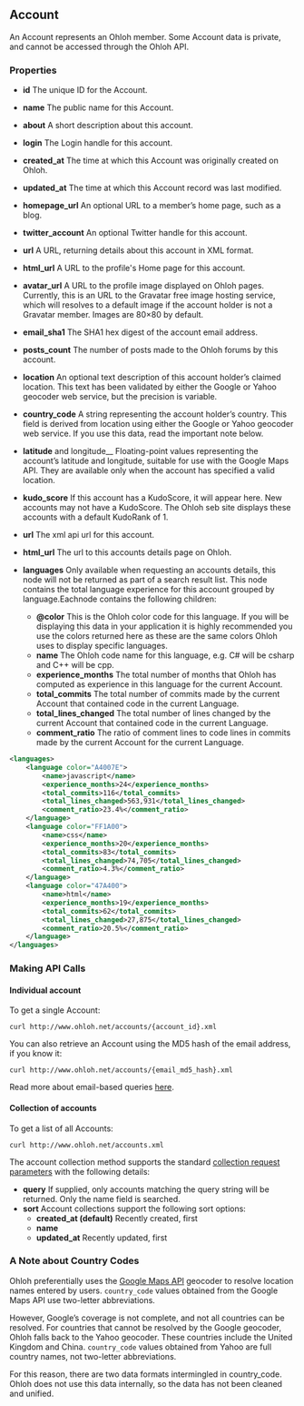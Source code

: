 ## Account

An Account represents an Ohloh member. Some Account data is private, and cannot be accessed through the Ohloh API.

### Properties
+ __id__
The unique ID for the Account.

+ __name__
    The public name for this Account.

+ __about__
    A short description about this account.

+ __login__
    The Login handle for this account.

+ __created_at__
    The time at which this Account was originally created on Ohloh.

+ __updated_at__
    The time at which this Account record was last modified.

+ __homepage_url__
    An optional URL to a member’s home page, such as a blog.

+ __twitter_account__
    An optional Twitter handle for this account.

+ __url__
    A URL, returning details about this account in XML format.

+ __html_url__
    A URL to the profile's Home page for this account.

+ __avatar_url__
    A URL to the profile image displayed on Ohloh pages. Currently, this is an URL to the Gravatar free image hosting service, which will resolves to a default image if the account holder is not a Gravatar member. Images are 80×80 by default.

+ __email_sha1__
    The SHA1 hex digest of the account email address.

+ __posts_count__
    The number of posts made to the Ohloh forums by this account.

+ __location__
    An optional text description of this account holder’s claimed location. This text has been validated by either the Google or Yahoo geocoder web service, but the precision is variable.

+ __country_code__
    A string representing the account holder’s country. This field is derived from location using either the Google or Yahoo geocoder web service. If you use this data, read the important note below.

+ __latitude__ and longitude__
    Floating-point values representing the account’s latitude and longitude, suitable for use with the Google Maps API. They are available only when the account has specified a valid location.

+ __kudo_score__
If this account has a KudoScore, it will appear here. New accounts may not have a KudoScore. The Ohloh seb site displays these accounts with a default KudoRank of 1.

+ __url__
    The xml api url for this account.

+ __html_url__
    The url to this accounts details page on Ohloh.

+ __languages__
    Only available when requesting an accounts details, this node will not be returned as part of a search result list. This node contains the total language experience for this account grouped by language.Eachnode contains the following children:
    - __@color__
    This is the Ohloh color code for this language. If you will be displaying this data in your application it is highly recommended you use the colors returned here as these are the same colors Ohloh uses to display specific languages.
    - __name__
    The Ohloh code name for this language, e.g. C# will be csharp and C++ will be cpp.
    - __experience_months__
    The total number of months that Ohloh has computed as experience in this language for the current Account.
    - __total_commits__
    The total number of commits made by the current Account that contained code in the current Language.
    - __total_lines_changed__
    The total number of lines changed by the current Account that contained code in the current Language.
    - __comment_ratio__
    The ratio of comment lines to code lines in commits made by the current Account for the current Language.

```xml
<languages>
    <language color="A4007E">
        <name>javascript</name>
        <experience_months>24</experience_months>
        <total_commits>116</total_commits>
        <total_lines_changed>563,931</total_lines_changed>
        <comment_ratio>23.4%</comment_ratio>
    </language>
    <language color="FF1A00">
        <name>css</name>
        <experience_months>20</experience_months>
        <total_commits>83</total_commits>
        <total_lines_changed>74,705</total_lines_changed>
        <comment_ratio>4.3%</comment_ratio>
    </language>
    <language color="47A400">
        <name>html</name>
        <experience_months>19</experience_months>
        <total_commits>62</total_commits>
        <total_lines_changed>27,875</total_lines_changed>
        <comment_ratio>20.5%</comment_ratio>
    </language>
</languages>
```

### Making API Calls

#### Individual account
To get a single Account:
```shell
curl http://www.ohloh.net/accounts/{account_id}.xml 
```

You can also retrieve an Account using the MD5 hash of the email address, if you know it:
```shell
curl http://www.ohloh.net/accounts/{email_md5_hash}.xml 
```

Read more about email-based queries [here](/email_lookup.md).

#### Collection of accounts
To get a list of all Accounts:
```shell
curl http://www.ohloh.net/accounts.xml 
```

The account collection method supports the standard [collection request parameters](/README.md#collection-requests) with the following details:

+ __query__
    If supplied, only accounts matching the query string will be returned. Only the name field is searched.
+ __sort__
    Account collections support the following sort options:
    - __created_at (default)__
        Recently created, first
    - __name__
    - __updated_at__
        Recently updated, first

### A Note about Country Codes
Ohloh preferentially uses the [Google Maps API](http://www.google.com/apis/maps/documentation/index.html) geocoder to resolve location names entered by users. `country_code` values obtained from the Google Maps API use two-letter abbreviations.

However, Google’s coverage is not complete, and not all countries can be resolved. For countries that cannot be resolved by the Google geocoder, Ohloh falls back to the Yahoo geocoder. These countries include the United Kingdom and China. `country_code` values obtained from Yahoo are full country names, not two-letter abbreviations.

For this reason, there are two data formats intermingled in country_code. Ohloh does not use this data internally, so the data has not been cleaned and unified.
